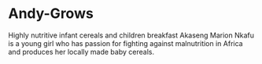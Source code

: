 # Andy-Grows
Highly nutritive infant cereals and children breakfast 
Akaseng Marion Nkafu is a young girl who has passion for fighting against malnutrition in Africa and produces her locally made baby cereals.
